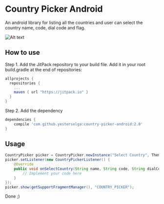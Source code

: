 # Country Picker Android
An android library for listing all the countries and user can select the country name, code, dial code and flag.

![Alt text](https://github.com/yesterselga/country-picker-android/blob/master/screenshot-dark.png "Dark Theme")

## How to use
Step 1. Add the JitPack repository to your build file. Add it in your root build.gradle at the end of repositories:

```gradle
allprojects {
  repositories {
    ...
    maven { url "https://jitpack.io" }
  }
}
```
Step 2. Add the dependency

```gradle
dependencies {
    compile 'com.github.yesterselga:country-picker-android:2.0'
}
```

## Usage

```java
CountryPicker picker = CountryPicker.newInstance("Select Country", Theme.DARK);  // dialog title and theme
picker.setListener(new CountryPickerListener() {
    @Override
    public void onSelectCountry(String name, String code, String dialCode, int flagDrawableResID) {
        // Implement your code here
    }
});
picker.show(getSupportFragmentManager(), "COUNTRY_PICKER");
```
Done ;)
